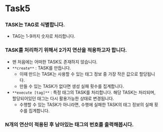 # Task5

### TASK는 TAG로 식별합니다.

- TAG는 1-9까지 숫자로 처리합니다.

### TASK를 처리하기 위해서 2가지 연산을 적용하고자 합니다.

- 맨 처음에는 어떠한 TASK도 존재하지 않습니다.
- `**create**` : TASK를 만듭니다.
    - 이때 만드는 TASK는 사용할 수 있는 태그 정보 중 가장 작은 값으로 할당됩니다.
    - 만들 수 있는 TASK가 없다면 생성 실패 횟수를 집계합니다.
- `**execute [tag]**` : 특정 태그의 TASK를 처리합니다. 해당 TASK는 처리되며, 할당되어있던 태그는 다시 활용가능한 상태로 변경됩니다.
    - 수행할 수 있는 TASK가 아니라면, 수행에 실패한 TASK의 태그 정보의 실패 횟수를 집계합니다.

### N개의 연산이 적용된 후 남아있는 태그의 번호를 출력해봅시다.

